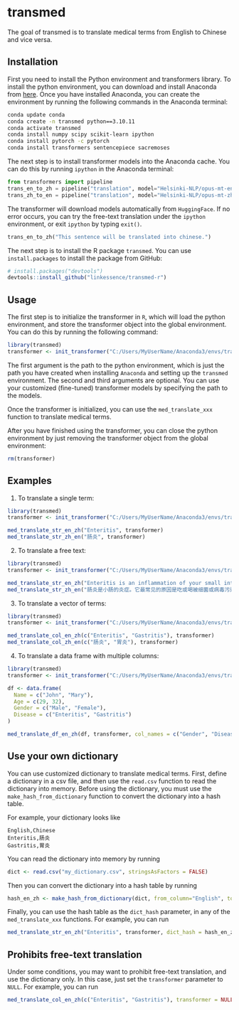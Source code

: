 
<!-- README.md is generated from README.Rmd. Please edit that file -->

# transmed

<!-- badges: start -->
<!-- badges: end -->

The goal of transmed is to translate medical terms from English to
Chinese and vice versa.

## Installation

First you need to install the Python environment and transformers
library. To install the python environment, you can download and install
Anaconda from [here](https://www.anaconda.com/download/). Once you have
installed Anaconda, you can create the environment by running the
following commands in the Anaconda terminal:

``` bash
conda update conda
conda create -n transmed python==3.10.11
conda activate transmed
conda install numpy scipy scikit-learn ipython
conda install pytorch -c pytorch
conda install transformers sentencepiece sacremoses
```

The next step is to install transformer models into the Anaconda cache.
You can do this by running `ipython` in the Anaconda terminal:

``` python
from transformers import pipeline
trans_en_to_zh = pipeline("translation", model="Helsinki-NLP/opus-mt-en-zh")
trans_zh_to_en = pipeline("translation", model="Helsinki-NLP/opus-mt-zh-en")
```

The transformer will download models automatically from `HuggingFace`.
If no error occurs, you can try the free-text translation under the
`ipython` environment, or exit `ipython` by typing `exit()`.

``` python
trans_en_to_zh("This sentence will be translated into chinese.")
```

The next step is to install the R package `transmed`. You can use
`install.packages` to install the package from GitHub:

``` r
# install.packages("devtools")
devtools::install_github("linkessence/transmed-r")
```

## Usage

The first step is to initialize the transformer in `R`, which will load
the python environment, and store the transformer object into the global
environment. You can do this by running the following command:

``` r
library(transmed)
transformer <- init_transformer("C:/Users/MyUserName/Anaconda3/envs/transmed")
```

The first argument is the path to the python environment, which is just
the path you have created when installing `Anaconda` and setting up the
`transmed` environment. The second and third arguments are optional. You
can use your customized (fine-tuned) transformer models by specifying
the path to the models.

Once the transformer is initialized, you can use the `med_translate_xxx`
function to translate medical terms.

After you have finished using the transformer, you can close the python
environment by just removing the transformer object from the global
environment:

``` r
rm(transformer)
```

## Examples

1.  To translate a single term:

``` r
library(transmed)
transformer <- init_transformer("C:/Users/MyUserName/Anaconda3/envs/transmed")

med_translate_str_en_zh("Enteritis", transformer)
med_translate_str_zh_en("肠炎", transformer)
```

2.  To translate a free text:

``` r
library(transmed)
transformer <- init_transformer("C:/Users/MyUserName/Anaconda3/envs/transmed")

med_translate_str_en_zh("Enteritis is an inflammation of your small intestine. It’s most often caused by eating or drinking things that are contaminated with bacteria or viruses.", transformer)
med_translate_str_zh_en("肠炎是小肠的炎症。它最常见的原因是吃或喝被细菌或病毒污染的东西。", transformer)
```

3.  To translate a vector of terms:

``` r
library(transmed)
transformer <- init_transformer("C:/Users/MyUserName/Anaconda3/envs/transmed")

med_translate_col_en_zh(c("Enteritis", "Gastritis"), transformer)
med_translate_col_zh_en(c("肠炎", "胃炎"), transformer)
```

4.  To translate a data frame with multiple columns:

``` r
library(transmed)
transformer <- init_transformer("C:/Users/MyUserName/Anaconda3/envs/transmed")

df <- data.frame(
  Name = c("John", "Mary"),
  Age = c(29, 32),
  Gender = c("Male", "Female"),
  Disease = c("Enteritis", "Gastritis")
)

med_translate_df_en_zh(df, transformer, col_names = c("Gender", "Disease"))
```

## Use your own dictionary

You can use customized dictionary to translate medical terms. First,
define a dictionary in a csv file, and then use the `read.csv` function
to read the dictionary into memory. Before using the dictionary, you
must use the `make_hash_from_dictionary` function to convert the
dictionary into a hash table.

For example, your dictionary looks like

    English,Chinese
    Enteritis,肠炎
    Gastritis,胃炎

You can read the dictionary into memory by running

``` r
dict <- read.csv("my_dictionary.csv", stringsAsFactors = FALSE)
```

Then you can convert the dictionary into a hash table by running

``` r
hash_en_zh <- make_hash_from_dictionary(dict, from_column="English", to_column="Chinese")
```

Finally, you can use the hash table as the `dict_hash` parameter, in any
of the `med_translate_xxx` functions. For example, you can run

``` r
med_translate_str_en_zh("Enteritis", transformer, dict_hash = hash_en_zh)
```

## Prohibits free-text translation

Under some conditions, you may want to prohibit free-text translation,
and use the dictionary only. In this case, just set the `transformer`
parameter to `NULL`. For example, you can run

``` r
med_translate_col_en_zh(c("Enteritis", "Gastritis"), transformer = NULL)
```
